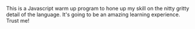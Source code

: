 This is a Javascript warm up program to hone up my skill on
the nitty gritty detail of the language.
It's going to be an amazing learning experience. Trust me!
